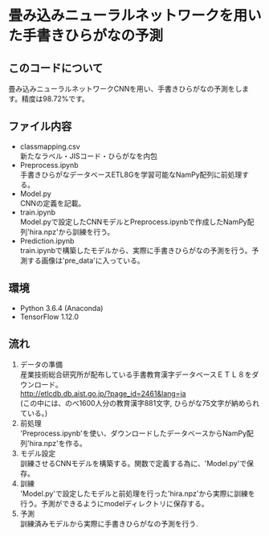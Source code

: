 # 畳み込みニューラルネットワークを用いた手書きひらがなの予測

## このコードについて  
畳み込みニューラルネットワークCNNを用い、手書きひらがなの予測をします。精度は98.72%です。

## ファイル内容  
* classmapping.csv  
    新たなラベル・JISコード・ひらがなを内包
* Preprocess.ipynb  
    手書きひらがなデータベースETL8Gを学習可能なNamPy配列に前処理する。  
* Model.py  
   CNNの定義を記載。
* train.ipynb  
    Model.pyで設定したCNNモデルとPreprocess.ipynbで作成したNamPy配列'hira.npz'から訓練を行う。
* Prediction.ipynb  
    train.ipynbで構築したモデルから、実際に手書きひらがなの予測を行う。予測する画像は'pre_data'に入っている。
  
## 環境  
* Python 3.6.4 (Anaconda)
* TensorFlow 1.12.0

## 流れ  
1. データの準備  
    産業技術総合研究所が配布している手書教育漢字データベースＥＴＬ８をダウンロード。  
    http://etlcdb.db.aist.go.jp/?page_id=2461&lang=ja  
    (この中には、のべ1600人分の教育漢字881文字, ひらがな75文字が納められている。)  
1. 前処理  
    'Preprocess.ipynb'を使い、ダウンロードしたデータベースからNamPy配列'hira.npz'を作る。  
1. モデル設定  
    訓練させるCNNモデルを構築する。関数で定義する為に、'Model.py'で保存。  
1. 訓練  
    'Model.py'で設定したモデルと前処理を行った'hira.npz'から実際に訓練を行う。予測ができるようにmodelディレクトリに保存する。  
1. 予測  
    訓練済みモデルから実際に手書きひらがなの予測を行う.
